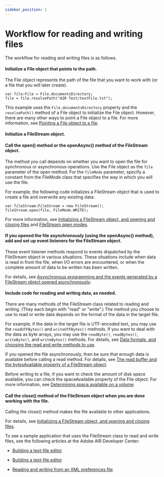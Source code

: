 ```yaml
---
sidebar_position: 1
---
```


# Workflow for reading and writing files

The workflow for reading and writing files is as follows.

#### Initialize a File object that points to the path.

The File object represents the path of the file that you want to work with (or a
file that you will later create).

```
var file:File = File.documentsDirectory;
file = file.resolvePath("AIR Test/testFile.txt");
```

This example uses the `File.documentsDirectory` property and the `resolvePath()`
method of a File object to initialize the File object. However, there are many
other ways to point a File object to a file. For more information, see
[Pointing a File object to a file](../working-with-file-objects-in-air.md#pointing-a-file-object-to-a-file).

#### Initialize a FileStream object.

#### Call the open() method or the openAsync() method of the FileStream object.

The method you call depends on whether you want to open the file for synchronous
or asynchronous operations. Use the File object as the `file` parameter of the
open method. For the `fileMode` parameter, specify a constant from the FileMode
class that specifies the way in which you will use the file.

For example, the following code initializes a FileStream object that is used to
create a file and overwrite any existing data:

```
var fileStream:FileStream = new FileStream();
fileStream.open(file, FileMode.WRITE);
```

For more information, see
[Initializing a FileStream object, and opening and closing files](./working-with-filestream-objects/initializing-a-filestream-object-and-opening-and-closing-files.md)
and [FileStream open modes](./working-with-filestream-objects/filestream-open-modes.md).

#### If you opened the file asynchronously (using the openAsync() method), add and set up event listeners for the FileStream object.

These event listener methods respond to events dispatched by the FileStream
object in various situations. These situations include when data is read in from
the file, when I/O errors are encountered, or when the complete amount of data
to be written has been written.

For details, see
[Asynchronous programming and the events generated by a FileStream object opened asynchronously](./working-with-filestream-objects/asynchronous-programming-and-the%20events-generated-by-a-filestream-object-opened-asynchronously.md).

#### Include code for reading and writing data, as needed.

There are many methods of the FileStream class related to reading and writing.
(They each begin with "read" or "write".) The method you choose to use to read
or write data depends on the format of the data in the target file.

For example, if the data in the target file is UTF-encoded text, you may use the
`readUTFBytes()` and `writeUTFBytes()` methods. If you want to deal with the
data as byte arrays, you may use the `readByte()`, `readBytes()`, `writeByte()`,
and `writeBytes()` methods. For details, see
[Data formats, and choosing the read and write methods to use](./working-with-filestream-objects/data-formats-and-choosing-the-read-and-write-methods-to-use.md).

If you opened the file asynchronously, then be sure that enough data is
available before calling a read method. For details, see
[The read buffer and the bytesAvailable property of a FileStream object](./working-with-filestream-objects/the-read-buffer-and-the-bytesavailable-property-of-a-filestream-object.md).

Before writing to a file, if you want to check the amount of disk space
available, you can check the spaceAvailable property of the File object. For
more information, see
[Determining space available on a volume](../working-with-file-objects-in-air.md#determining-space-available-on-a-volume).

#### Call the close() method of the FileStream object when you are done working with the file.

Calling the close() method makes the file available to other applications.

For details, see
[Initializing a FileStream object, and opening and closing files](./working-with-filestream-objects/initializing-a-filestream-object-and-opening-and-closing-files.md).

To see a sample application that uses the FileStream class to read and write
files, see the following articles at the Adobe AIR Developer Center:

- [Building a text-file editor](https://web.archive.org/web/20090130011935/http://www.adobe.com/devnet/air/flash/quickstart/building_text_editor.html)

- [Building a text-file editor](https://web.archive.org/web/20100817082125/http://www.adobe.com/devnet/air/flex/quickstart/building_text_editor.html)

- [Reading and writing from an XML preferences file](https://web.archive.org/web/20170319130306/http://www.adobe.com/devnet/air/flex/quickstart/articles/xml_prefs.html)
